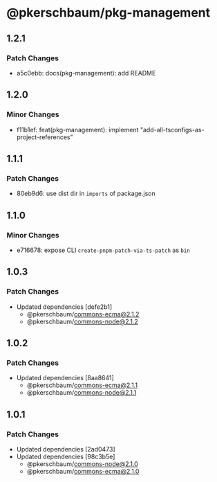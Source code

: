 # @pkerschbaum/pkg-management

## 1.2.1

### Patch Changes

- a5c0ebb: docs(pkg-management): add README

## 1.2.0

### Minor Changes

- f11b1ef: feat(pkg-management): implement "add-all-tsconfigs-as-project-references"

## 1.1.1

### Patch Changes

- 80eb9d6: use dist dir in `imports` of package.json

## 1.1.0

### Minor Changes

- e716678: expose CLI `create-pnpm-patch-via-ts-patch` as `bin`

## 1.0.3

### Patch Changes

- Updated dependencies [defe2b1]
  - @pkerschbaum/commons-ecma@2.1.2
  - @pkerschbaum/commons-node@2.1.2

## 1.0.2

### Patch Changes

- Updated dependencies [8aa8641]
  - @pkerschbaum/commons-ecma@2.1.1
  - @pkerschbaum/commons-node@2.1.1

## 1.0.1

### Patch Changes

- Updated dependencies [2ad0473]
- Updated dependencies [98c3b5e]
  - @pkerschbaum/commons-node@2.1.0
  - @pkerschbaum/commons-ecma@2.1.0
